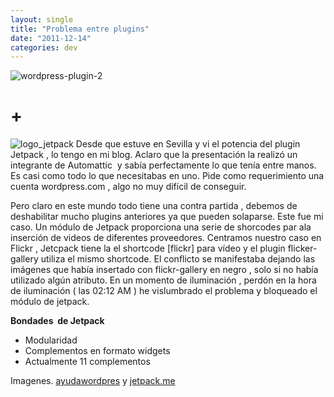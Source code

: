 ```yaml
---
layout: single
title: "Problema entre plugins"
date: "2011-12-14"
categories: dev
---
```


![wordpress-plugin-2](images/6547995255_1738960423_o.jpg)

# **+**

![logo_jetpack](images/6548035973_9a29d321d8_o.png) Desde que estuve en Sevilla y vi el potencia del plugin Jetpack , lo tengo en mi blog. Aclaro que la presentación la realizó un integrante de Automattic  y sabía perfectamente lo que tenía entre manos. Es casi como todo lo que necesitabas en uno. Pide como requerimiento una cuenta wordpress.com , algo no muy difícil de conseguir.

Pero claro en este mundo todo tiene una contra partida , debemos de deshabilitar mucho plugins anteriores ya que pueden solaparse. Este fue mi caso. Un módulo de Jetpack proporciona una serie de shorcodes par ala inserción de videos de diferentes proveedores. Centramos nuestro caso en Flickr , Jetcpack tiene la el shortcode \[flickr\] para vídeo y el plugin flicker-gallery utiliza el mismo shortcode. El conflicto se manifestaba dejando las imágenes que había insertado con flickr-gallery en negro , solo si no había utilizado algún atributo. En un momento de iluminación , perdón en la hora de iluminación ( las 02:12 AM ) he vislumbrado el problema y bloqueado el módulo de jetpack.

**Bondades  de Jetpack**

- Modularidad
- Complementos en formato widgets
- Actualmente 11 complementos

Imagenes. [ayudawordpres](https://ayudawordpress.com/plugin-central-un-tiro-al-suelo-en-instalacion-y-actualizacion-de-plugins/) y [jetpack.me](https://jetpack.me/ "jetpack.me")
